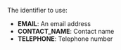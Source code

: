 The identifier to use:
- **EMAIL**: An email address
- **CONTACT_NAME**: Contact name
- **TELEPHONE**: Telephone number
